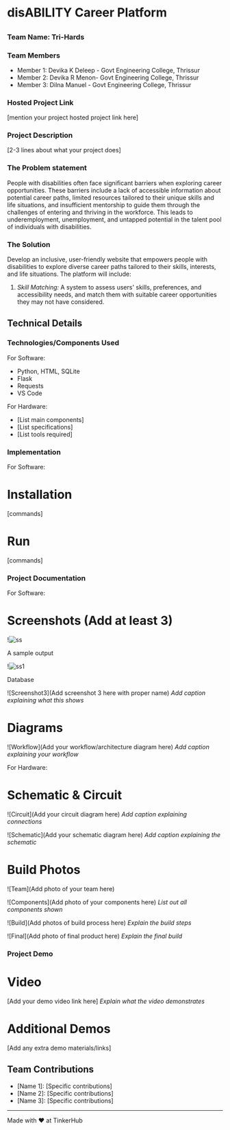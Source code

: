 # disABILITY Career Platform


## 
### Team Name: Tri-Hards


### Team Members
- Member 1: Devika K Deleep - Govt Engineering College, Thrissur
- Member 2: Devika R Menon-  Govt Engineering College, Thrissur
- Member 3: Dilna Manuel -  Govt Engineering College, Thrissur

### Hosted Project Link
[mention your project hosted project link here]

### Project Description
[2-3 lines about what your project does]

### The Problem statement
People with disabilities often face significant barriers when exploring career opportunities. These barriers include a lack of accessible information about potential career paths, limited resources tailored to their unique skills and life situations, and insufficient mentorship to guide them through the challenges of entering and thriving in the workforce. This leads to underemployment, unemployment, and untapped potential in the talent pool of individuals with disabilities. 

### The Solution
Develop an inclusive, user-friendly website that empowers people with disabilities to explore diverse career paths tailored to their skills, interests, and life situations. The platform will include:  
1. *Skill Matching:* A system to assess users' skills, preferences, and accessibility needs, and match them with suitable career opportunities they may not have considered.  


## Technical Details
### Technologies/Components Used
For Software:
- Python, HTML, SQLite
- Flask
- Requests
- VS Code

For Hardware:
- [List main components]
- [List specifications]
- [List tools required]

### Implementation
For Software:
# Installation
[commands]

# Run
[commands]

### Project Documentation
For Software:

# Screenshots (Add at least 3)
!![ss](https://github.com/user-attachments/assets/0c2a4b49-cb54-49c8-992a-80895009a7c5)

A sample output

!![ss1](https://github.com/user-attachments/assets/7309ec2f-082a-4e53-a088-aa60c53bf08b)

Database

![Screenshot3](Add screenshot 3 here with proper name)
*Add caption explaining what this shows*

# Diagrams
![Workflow](Add your workflow/architecture diagram here)
*Add caption explaining your workflow*

For Hardware:

# Schematic & Circuit
![Circuit](Add your circuit diagram here)
*Add caption explaining connections*

![Schematic](Add your schematic diagram here)
*Add caption explaining the schematic*

# Build Photos
![Team](Add photo of your team here)


![Components](Add photo of your components here)
*List out all components shown*

![Build](Add photos of build process here)
*Explain the build steps*

![Final](Add photo of final product here)
*Explain the final build*

### Project Demo
# Video
[Add your demo video link here]
*Explain what the video demonstrates*

# Additional Demos
[Add any extra demo materials/links]

## Team Contributions
- [Name 1]: [Specific contributions]
- [Name 2]: [Specific contributions]
- [Name 3]: [Specific contributions]

---
Made with ❤️ at TinkerHub
